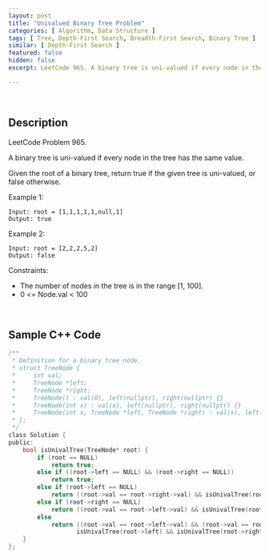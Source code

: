 ```yaml
---
layout: post
title: "Univalued Binary Tree Problem"
categories: [ Algorithm, Data Structure ]
tags: [ Tree, Depth-First Search, Breadth-First Search, Binary Tree ]
similar: [ Depth-First Search ]
featured: false
hidden: false
excerpt: LeetCode 965. A binary tree is uni-valued if every node in the tree has the same value.

---
```


<br />

## Description

LeetCode Problem 965.

A binary tree is uni-valued if every node in the tree has the same value.

Given the root of a binary tree, return true if the given tree is uni-valued, or false otherwise.

Example 1: 
```
Input: root = [1,1,1,1,1,null,1]
Output: true
```

Example 2: 
```
Input: root = [2,2,2,5,2]
Output: false
```

Constraints:
* The number of nodes in the tree is in the range [1, 100].
* 0 <= Node.val < 100

<br />

## Sample C++ Code


```c
/**
 * Definition for a binary tree node.
 * struct TreeNode {
 *     int val;
 *     TreeNode *left;
 *     TreeNode *right;
 *     TreeNode() : val(0), left(nullptr), right(nullptr) {}
 *     TreeNode(int x) : val(x), left(nullptr), right(nullptr) {}
 *     TreeNode(int x, TreeNode *left, TreeNode *right) : val(x), left(left), right(right) {}
 * };
 */
class Solution {
public:
    bool isUnivalTree(TreeNode* root) {
        if (root == NULL)
            return true;
        else if ((root->left == NULL) && (root->right == NULL))
            return true;
        else if (root->left == NULL)
            return ((root->val == root->right->val) && isUnivalTree(root->right));
        else if (root->right == NULL)
            return ((root->val == root->left->val) && isUnivalTree(root->left));
        else
            return ((root->val == root->left->val) && (root->val == root->right->val) &&
                   isUnivalTree(root->left) && isUnivalTree(root->right));
    }
};
```


